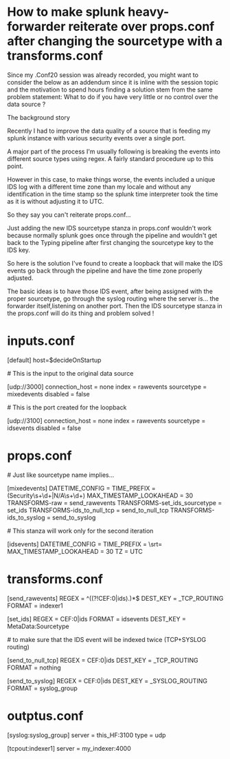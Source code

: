 # How to make splunk heavy-forwarder reiterate over props.conf after changing the sourcetype with a transforms.conf


Since my .Conf20 session was already recorded, you might want to consider the below as an addendum since it is inline with the session topic and the motivation to spend hours finding a solution stem from the same problem statement: What to do if you have very little or no control over the data source ?

The background story

Recently I had to improve the data quality of a source that is feeding my splunk instance with various security events over a single port.

A major part of the process I'm usually following is breaking the events into different source types using regex. A fairly standard procedure up to this point.

However in this case, to make things worse, the events included a unique IDS log with a different time zone than my locale and without any identification in the time stamp so the splunk time interpreter took the time as it is without adjusting it to UTC.

So they say you can't reiterate props.conf...

Just adding the new IDS sourcetype stanza in props.conf wouldn't work because normally splunk goes once through the pipeline and wouldn't get back to the Typing pipeline after first changing the sourcetype key to the IDS key.

So here is the solution I've found to create a loopback that will make the IDS events go back through the pipeline and have the time zone properly adjusted.

The basic ideas is to have those IDS event, after being assigned with the proper sourcetype, go through the syslog routing where the server is... the forwarder itself,listening on another port. Then the IDS sourcetype stanza in the props.conf will do its thing and problem solved !


# inputs.conf

[default]
host=$decideOnStartup

\# This is the input to the original data source

[udp://3000]
connection_host = none
index = rawevents
sourcetype = mixedevents
disabled = false

\# This is the port created for the loopback

[udp://3100]
connection_host = none
index = rawevents
sourcetype = idsevents
disabled = false



# props.conf

\# Just like sourcetype name implies...

[mixedevents]
DATETIME_CONFIG = 
TIME_PREFIX = (Security\s+\d+|N\/A\s+\d+)
MAX_TIMESTAMP_LOOKAHEAD = 30
TRANSFORMS-raw = send_rawevents
TRANSFORMS-set_ids_sourcetype = set_ids
TRANSFORMS-ids_to_null_tcp = send_to_null_tcp
TRANSFORMS-ids_to_syslog = send_to_syslog

\# This stanza will work only for the second iteration

[idsevents]
DATETIME_CONFIG = 
TIME_PREFIX = \srt\=
MAX_TIMESTAMP_LOOKAHEAD = 30
TZ = UTC

# transforms.conf

[send_rawevents]
REGEX = ^((?!CEF\:0\|ids).)*$
DEST_KEY = _TCP_ROUTING
FORMAT = indexer1


[set_ids]
REGEX = CEF\:0\|ids
FORMAT = idsevents
DEST_KEY = MetaData:Sourcetype

\# to make sure that the IDS event will be indexed twice (TCP+SYSLOG routing)

[send_to_null_tcp]
REGEX = CEF\:0\|ids
DEST_KEY = _TCP_ROUTING
FORMAT = nothing


[send_to_syslog]
REGEX = CEF\:0\|ids
DEST_KEY = _SYSLOG_ROUTING
FORMAT = syslog_group

# outptus.conf

[syslog:syslog_group]
server = this_HF:3100
type = udp


[tcpout:indexer1]
server = my_indexer:4000


